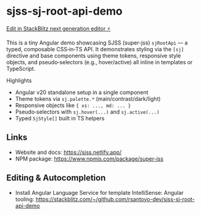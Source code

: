 # sjss-sj-root-api-demo

[Edit in StackBlitz next generation editor ⚡️](https://stackblitz.com/~/github.com/rsantoyo-dev/sjss-sj-root-api-demo)

This is a tiny Angular demo showcasing SJSS (super-jss) `sjRootApi` — a typed, composable CSS‑in‑TS API. It demonstrates styling via the `[sj]` directive and base components using theme tokens, responsive style objects, and pseudo‑selectors (e.g., hover/active) all inline in templates or TypeScript.

Highlights
- Angular v20 standalone setup in a single component
- Theme tokens via `sj.palette.*` (main/contrast/dark/light)
- Responsive objects like `{ xs: ..., md: ... }`
- Pseudo‑selectors with `sj.hover(...)` and `sj.active(...)`
- Typed `SjStyle[]` built in TS helpers

## Links

- Website and docs: https://sjss.netlify.app/
- NPM package: https://www.npmjs.com/package/super-jss

## Editing & Autocompletion

- Install Angular Language Service for template IntelliSense:
Angular tooling: https://stackblitz.com/~/github.com/rsantoyo-dev/sjss-sj-root-api-demo
